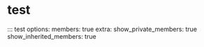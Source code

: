 # test

::: test
options:
members: true
extra:
show_private_members: true
show_inherited_members: true